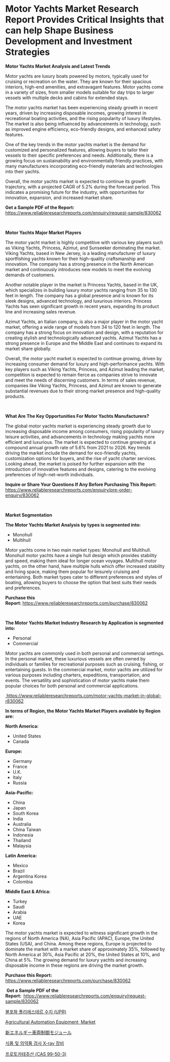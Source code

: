 <p><h1>Motor Yachts Market Research Report Provides Critical Insights that can help Shape Business Development and Investment Strategies</h1></p><p><strong>Motor Yachts Market Analysis and Latest Trends</strong></p>
<p><p>Motor yachts are luxury boats powered by motors, typically used for cruising or recreation on the water. They are known for their spacious interiors, high-end amenities, and extravagant features. Motor yachts come in a variety of sizes, from smaller models suitable for day trips to larger vessels with multiple decks and cabins for extended stays.</p><p>The motor yachts market has been experiencing steady growth in recent years, driven by increasing disposable incomes, growing interest in recreational boating activities, and the rising popularity of luxury lifestyles. The market is also being influenced by advancements in technology, such as improved engine efficiency, eco-friendly designs, and enhanced safety features.</p><p>One of the key trends in the motor yachts market is the demand for customized and personalized features, allowing buyers to tailor their vessels to their specific preferences and needs. Additionally, there is a growing focus on sustainability and environmentally friendly practices, with many manufacturers incorporating eco-friendly materials and technologies into their yachts.</p><p>Overall, the motor yachts market is expected to continue its growth trajectory, with a projected CAGR of 5.2% during the forecast period. This indicates a promising future for the industry, with opportunities for innovation, expansion, and increased market share.</p></p>
<p><strong>Get a Sample PDF of the Report:&nbsp;</strong> <a href="https://www.reliableresearchreports.com/enquiry/request-sample/830062">https://www.reliableresearchreports.com/enquiry/request-sample/830062</a></p>
<p>&nbsp;</p>
<p><strong>Motor Yachts Major Market Players</strong></p>
<p><p>The motor yacht market is highly competitive with various key players such as Viking Yachts, Princess, Azimut, and Sunseeker dominating the market. Viking Yachts, based in New Jersey, is a leading manufacturer of luxury sportfishing yachts known for their high-quality craftsmanship and innovation. The company has a strong presence in the North American market and continuously introduces new models to meet the evolving demands of customers.</p><p>Another notable player in the market is Princess Yachts, based in the UK, which specializes in building luxury motor yachts ranging from 35 to 130 feet in length. The company has a global presence and is known for its sleek designs, advanced technology, and luxurious interiors. Princess Yachts has seen significant growth in recent years, expanding its product line and increasing sales revenue.</p><p>Azimut Yachts, an Italian company, is also a major player in the motor yacht market, offering a wide range of models from 34 to 120 feet in length. The company has a strong focus on innovation and design, with a reputation for creating stylish and technologically advanced yachts. Azimut Yachts has a strong presence in Europe and the Middle East and continues to expand its market share globally.</p><p>Overall, the motor yacht market is expected to continue growing, driven by increasing consumer demand for luxury and high-performance yachts. With key players such as Viking Yachts, Princess, and Azimut leading the market, competition is expected to remain fierce as companies strive to innovate and meet the needs of discerning customers. In terms of sales revenue, companies like Viking Yachts, Princess, and Azimut are known to generate substantial revenues due to their strong market presence and high-quality products.</p></p>
<p>&nbsp;</p>
<p><strong>What Are The Key Opportunities For Motor Yachts Manufacturers?</strong></p>
<p><p>The global motor yachts market is experiencing steady growth due to increasing disposable income among consumers, rising popularity of luxury leisure activities, and advancements in technology making yachts more efficient and luxurious. The market is expected to continue growing at a compound annual growth rate of 5.6% from 2021 to 2026. Key trends driving the market include the demand for eco-friendly yachts, customization options for buyers, and the rise of yacht charter services. Looking ahead, the market is poised for further expansion with the introduction of innovative features and designs, catering to the evolving preferences of high-net-worth individuals.</p></p>
<p><strong>Inquire or Share Your Questions If Any Before Purchasing This Report:</strong> <a href="https://www.reliableresearchreports.com/enquiry/pre-order-enquiry/830062">https://www.reliableresearchreports.com/enquiry/pre-order-enquiry/830062</a></p>
<p>&nbsp;</p>
<p><strong>Market Segmentation</strong></p>
<p><strong>The Motor Yachts Market Analysis by types is segmented into:</strong></p>
<p><ul><li>Monohull</li><li>Multihull</li></ul></p>
<p><p>Motor yachts come in two main market types: Monohull and Multihull. Monohull motor yachts have a single hull design which provides stability and speed, making them ideal for longer ocean voyages. Multihull motor yachts, on the other hand, have multiple hulls which offer increased stability and living space, making them popular for leisurely cruising and entertaining. Both market types cater to different preferences and styles of boating, allowing buyers to choose the option that best suits their needs and preferences.</p></p>
<p><strong>Purchase this Report:&nbsp;</strong><a href="https://www.reliableresearchreports.com/purchase/830062">https://www.reliableresearchreports.com/purchase/830062</a></p>
<p>&nbsp;</p>
<p><strong>The Motor Yachts Market Industry Research by Application is segmented into:</strong></p>
<p><ul><li>Personal</li><li>Commercial</li></ul></p>
<p><p>Motor yachts are commonly used in both personal and commercial settings. In the personal market, these luxurious vessels are often owned by individuals or families for recreational purposes such as cruising, fishing, or entertaining guests. In the commercial market, motor yachts are utilized for various purposes including charters, expeditions, transportation, and events. The versatility and sophistication of motor yachts make them popular choices for both personal and commercial applications.</p></p>
<p><a href="https://www.reliableresearchreports.com/motor-yachts-market-in-global-r830062">&nbsp;https://www.reliableresearchreports.com/motor-yachts-market-in-global-r830062</a></p>
<p><strong>In terms of Region, the Motor Yachts Market Players available by Region are:</strong></p>
<p>
    <p> <strong> North America: </strong>
        <ul>
            <li>United States</li>
            <li>Canada</li>
        </ul>
        </p> 
    <p> <strong> Europe: </strong>
        <ul>
            <li>Germany</li>
            <li>France</li>
            <li>U.K.</li>
            <li>Italy</li>
            <li>Russia</li>
        </ul>
        </p> 
    <p> <strong> Asia-Pacific: </strong>
        <ul>
            <li>China</li>
            <li>Japan</li>
            <li>South Korea</li>
            <li>India</li>
            <li>Australia</li>
            <li>China Taiwan</li>
            <li>Indonesia</li>
            <li>Thailand</li>
            <li>Malaysia</li>
        </ul>
        </p> 
    <p> <strong> Latin America: </strong>
        <ul>
            <li>Mexico</li>
            <li>Brazil</li>
            <li>Argentina Korea</li>
            <li>Colombia</li>
        </ul>
        </p> 
    <p> <strong> Middle East & Africa: </strong>
        <ul>
            <li>Turkey</li>
            <li>Saudi</li>
            <li>Arabia</li>
            <li>UAE</li>
            <li>Korea</li>
        </ul>
    </p>
    </p>
<p><p>The motor yachts market is expected to witness significant growth in the regions of North America (NA), Asia Pacific (APAC), Europe, the United States (USA), and China. Among these regions, Europe is projected to dominate the market with a market share of approximately 35%, followed by North America at 30%, Asia Pacific at 20%, the United States at 10%, and China at 5%. The growing demand for luxury yachts and increasing disposable income in these regions are driving the market growth.</p></p>
<p><strong>Purchase this Report: </strong><a href="https://www.reliableresearchreports.com/purchase/830062">https://www.reliableresearchreports.com/purchase/830062</a></p>
<p>&nbsp;<strong>Get a Sample PDF of the Report:&nbsp;&nbsp;</strong><a href="https://www.reliableresearchreports.com/enquiry/request-sample/830062">https://www.reliableresearchreports.com/enquiry/request-sample/830062</a></p>
<p><strong></strong></p>
<p><p><a href="https://medium.com/@carmellalang1/%EC%84%B8%EA%B3%84%EC%A0%81%EC%9D%B8-%ED%8F%AC%ED%99%94%EB%90%98%EC%A7%80-%EC%95%8A%EC%9D%80-%ED%8F%B4%EB%A6%AC%EC%97%90%EC%8A%A4%ED%84%B0-%EC%88%98%EC%A7%80-upr-%EC%82%B0%EC%97%85-%EC%9C%A0%ED%98%95-%EC%9D%91%EC%9A%A9-%EB%B6%84%EC%95%BC-%EC%8B%9C%EC%9E%A5-%EC%B0%B8%EA%B0%80%EC%9E%90-%EC%A7%80%EC%97%AD%EB%B3%84-%EC%84%B1%EC%9E%A5-%EB%B6%84%EC%84%9D-%EB%B0%8F-%EB%AF%B8%EB%9E%98-%EC%8B%9C%EB%82%98%EB%A6%AC%EC%98%A4-2024-2031-ab6036c5fee1">불포화 폴리에스테르 수지 (UPR)</a></p><p><a href="https://github.com/YashRP12/Market-Research-Report-List-5/blob/main/agricultural-automation-equipment-market.md">Agricultural Automation Equipment  Market</a></p><p><a href="https://github.com/pepo3k/Market-Research-Report-List-2/blob/main/8270195121388.md">新エネルギー車両制御モジュール</a></p><p><a href="https://github.com/hasanrajibul387/Market-Research-Report-List-1/blob/main/9403826113365.md">식품 및 의약품 검사 X-ray 장비</a></p><p><a href="https://medium.com/@willislebsack/%ED%94%84%EB%A1%9C%ED%86%A0-%EC%B9%B4%ED%85%8C%EC%BF%A0%EC%9D%B5-%EC%82%B0-cas-99-50-3-%EC%8B%9C%EC%9E%A5-%EC%98%88%EC%B8%A1-%EC%8B%9C%EC%9E%A5-%EB%8F%99%ED%96%A5-%EB%B0%8F-%EC%98%81%ED%96%A5-%EB%B6%84%EC%84%9D-2024-2031-0cb22e63e5a1">프로토카테추산 (CAS 99-50-3)</a></p></p>
